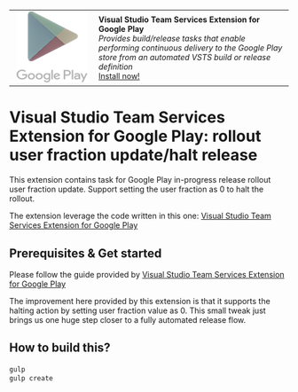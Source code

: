 <table style="width: 100%; border-style: none;"><tr>
<td width="140px" style="text-align: center;"><img src="android_default.png" style="max-width:100%" /></td>
<td><strong>Visual Studio Team Services Extension for Google Play</strong><br />
<i>Provides build/release tasks that enable performing continuous delivery to the Google Play store from an automated VSTS build or release definition</i><br />
<a href="https://marketplace.visualstudio.com/items?itemName=shbu.google-play-halt-rollout">Install now!</a>
</td>
</tr></table>

# Visual Studio Team Services Extension for Google Play: rollout user fraction update/halt release

This extension contains task for Google Play in-progress release rollout user fraction update. Support setting the user fraction as 0 to halt the rollout.

The extension leverage the code written in this one: [Visual Studio Team Services Extension for Google Play](https://marketplace.visualstudio.com/items?itemName=ms-vsclient.google-play)

## Prerequisites & Get started

Please follow the guide provided by [Visual Studio Team Services Extension for Google Play](https://marketplace.visualstudio.com/items?itemName=ms-vsclient.google-play)

The improvement here provided by this extension is that it supports the halting action by setting user fraction value as 0. This small tweak just brings us one huge step closer to a fully automated release flow.

## How to build this?

```
gulp
gulp create
```